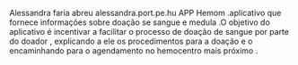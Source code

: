 Alessandra faria abreu alessandra.port.pe.hu 
APP Hemom .aplicativo que fornece informações sobre doação se sangue e medula .O objetivo do aplicativo é incentivar a facilitar o processo de doação de sangue por parte do doador , explicando a ele os procedimentos para a doação e o encaminhando para o agendamento no hemocentro mais próximo .
